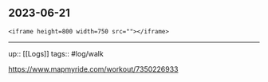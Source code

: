 ## 2023-06-21


`<iframe height=800 width=750 src=""></iframe>`

---

up:: [[Logs]]
tags:: #log/walk 

https://www.mapmyride.com/workout/7350226933